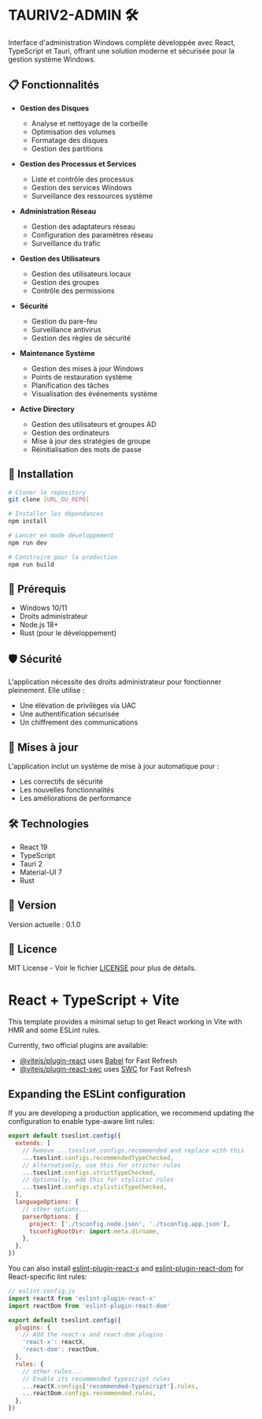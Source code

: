 # TAURIV2-ADMIN 🛠️

Interface d'administration Windows complète développée avec React, TypeScript et Tauri, offrant une solution moderne et sécurisée pour la gestion système Windows.

## 📋 Fonctionnalités

- **Gestion des Disques**
  - Analyse et nettoyage de la corbeille
  - Optimisation des volumes
  - Formatage des disques
  - Gestion des partitions

- **Gestion des Processus et Services**
  - Liste et contrôle des processus
  - Gestion des services Windows
  - Surveillance des ressources système

- **Administration Réseau**
  - Gestion des adaptateurs réseau
  - Configuration des paramètres réseau
  - Surveillance du trafic

- **Gestion des Utilisateurs**
  - Gestion des utilisateurs locaux
  - Gestion des groupes
  - Contrôle des permissions

- **Sécurité**
  - Gestion du pare-feu
  - Surveillance antivirus
  - Gestion des règles de sécurité

- **Maintenance Système**
  - Gestion des mises à jour Windows
  - Points de restauration système
  - Planification des tâches
  - Visualisation des événements système

- **Active Directory**
  - Gestion des utilisateurs et groupes AD
  - Gestion des ordinateurs
  - Mise à jour des stratégies de groupe
  - Réinitialisation des mots de passe

## 🚀 Installation

```bash
# Cloner le repository
git clone [URL_DU_REPO]

# Installer les dépendances
npm install

# Lancer en mode développement
npm run dev

# Construire pour la production
npm run build
```

## 🔧 Prérequis

- Windows 10/11
- Droits administrateur
- Node.js 18+
- Rust (pour le développement)

## 🛡️ Sécurité

L'application nécessite des droits administrateur pour fonctionner pleinement. Elle utilise :
- Une élévation de privilèges via UAC
- Une authentification sécurisée
- Un chiffrement des communications

## 🔄 Mises à jour

L'application inclut un système de mise à jour automatique pour :
- Les correctifs de sécurité
- Les nouvelles fonctionnalités
- Les améliorations de performance

## 🛠️ Technologies

- React 19
- TypeScript
- Tauri 2
- Material-UI 7
- Rust

## 📝 Version

Version actuelle : 0.1.0

## 📄 Licence

MIT License - Voir le fichier [LICENSE](LICENSE) pour plus de détails.

# React + TypeScript + Vite

This template provides a minimal setup to get React working in Vite with HMR and some ESLint rules.

Currently, two official plugins are available:

- [@vitejs/plugin-react](https://github.com/vitejs/vite-plugin-react/blob/main/packages/plugin-react/README.md) uses [Babel](https://babeljs.io/) for Fast Refresh
- [@vitejs/plugin-react-swc](https://github.com/vitejs/vite-plugin-react-swc) uses [SWC](https://swc.rs/) for Fast Refresh

## Expanding the ESLint configuration

If you are developing a production application, we recommend updating the configuration to enable type-aware lint rules:

```js
export default tseslint.config({
  extends: [
    // Remove ...tseslint.configs.recommended and replace with this
    ...tseslint.configs.recommendedTypeChecked,
    // Alternatively, use this for stricter rules
    ...tseslint.configs.strictTypeChecked,
    // Optionally, add this for stylistic rules
    ...tseslint.configs.stylisticTypeChecked,
  ],
  languageOptions: {
    // other options...
    parserOptions: {
      project: ['./tsconfig.node.json', './tsconfig.app.json'],
      tsconfigRootDir: import.meta.dirname,
    },
  },
})
```

You can also install [eslint-plugin-react-x](https://github.com/Rel1cx/eslint-react/tree/main/packages/plugins/eslint-plugin-react-x) and [eslint-plugin-react-dom](https://github.com/Rel1cx/eslint-react/tree/main/packages/plugins/eslint-plugin-react-dom) for React-specific lint rules:

```js
// eslint.config.js
import reactX from 'eslint-plugin-react-x'
import reactDom from 'eslint-plugin-react-dom'

export default tseslint.config({
  plugins: {
    // Add the react-x and react-dom plugins
    'react-x': reactX,
    'react-dom': reactDom,
  },
  rules: {
    // other rules...
    // Enable its recommended typescript rules
    ...reactX.configs['recommended-typescript'].rules,
    ...reactDom.configs.recommended.rules,
  },
})
```

